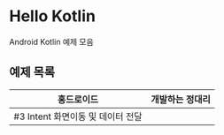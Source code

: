 # Hello Kotlin
Android Kotlin 예제 모음

## 예제 목록
|홍드로이드|개발하는 정대리|
|------|---|
|#3 Intent 화면이동 및 데이터 전달||
